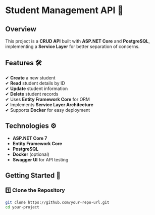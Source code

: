 # Student Management API 📘

## Overview
This project is a **CRUD API** built with **ASP.NET Core** and **PostgreSQL**, implementing a **Service Layer** for better separation of concerns.

## Features 🛠
✔ **Create** a new student  
✔ **Read** student details by ID  
✔ **Update** student information  
✔ **Delete** student records  
✔ Uses **Entity Framework Core** for ORM  
✔ Implements **Service Layer Architecture**  
✔ Supports **Docker** for easy deployment  

## Technologies ⚙️
- **ASP.NET Core 7**
- **Entity Framework Core**
- **PostgreSQL**
- **Docker** (optional)
- **Swagger UI** for API testing

## Getting Started 🚀

### **1️⃣ Clone the Repository**
```bash
git clone https://github.com/your-repo-url.git
cd your-project
